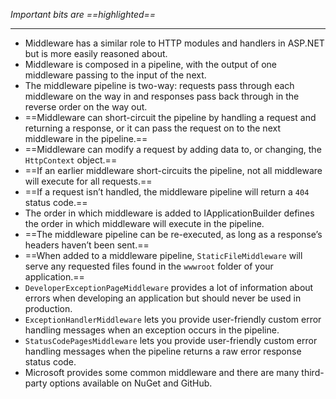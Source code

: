 *Important bits are ==highlighted==*

--- 

- Middleware has a similar role to HTTP modules and handlers in ASP.NET but is more easily reasoned about.
- Middleware is composed in a pipeline, with the output of one middleware passing to the input of the next. 
- The middleware pipeline is two-way: requests pass through each middleware on the way in and responses pass back through in the reverse order on the way out.
- ==Middleware can short-circuit the pipeline by handling a request and returning a response, or it can pass the request on to the next middleware in the pipeline.==
- ==Middleware can modify a request by adding data to, or changing, the `HttpContext` object.==
- ==If an earlier middleware short-circuits the pipeline, not all middleware will execute for all requests.==
- ==If a request isn’t handled, the middleware pipeline will return a `404` status code.==
- The order in which middleware is added to IApplicationBuilder defines the order in which middleware will execute in the pipeline.
- ==The middleware pipeline can be re-executed, as long as a response’s headers haven’t been sent.==
- ==When added to a middleware pipeline, `StaticFileMiddleware` will serve any requested files found in the `wwwroot` folder of your application.==
- `DeveloperExceptionPageMiddleware` provides a lot of information about errors when developing an application but should never be used in production.
- `ExceptionHandlerMiddleware` lets you provide user-friendly custom error handling messages when an exception occurs in the pipeline.
- `StatusCodePagesMiddleware` lets you provide user-friendly custom error handling messages when the pipeline returns a raw error response status code.
- Microsoft provides some common middleware and there are many third-party options available on NuGet and GitHub.